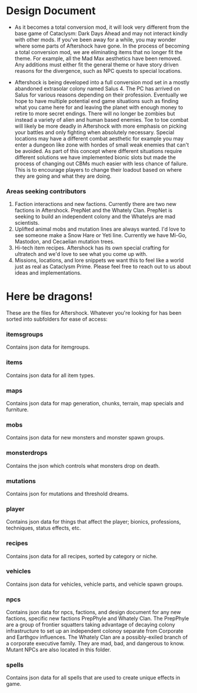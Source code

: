 # Design Document
* As it becomes a total conversion mod, it will look very different from the base game of Cataclysm: Dark Days Ahead and may not interact kindly with other mods.  If you've been away for a while, you may wonder where some parts of Aftershock have gone.  In the process of becoming a total conversion mod, we are eliminating items that no longer fit the theme.  For example, all the Mad Max aesthetics have been removed.  Any additions must either fit the general theme or have story driven reasons for the divergence, such as NPC quests to special locations. 

* Aftershock is being developed into a full conversion mod set in a mostly abandoned extrasolar colony named Salus 4.  The PC has arrived on Salus for various reasons depending on their profession.  Eventually we hope to have multiple potential end game situations such as finding what you came here for and leaving the planet with enough money to retire to more secret endings.  There will no longer be zombies but instead a variety of alien and human based enemies.  Toe to toe combat will likely be more deadly in Aftershock with more emphasis on picking your battles and only fighting when absolutely necessary.  Special locations may have a different combat aesthetic for example you may enter a dungeon like zone with hordes of small weak enemies that can't be avoided.  As part of this concept where different situations require different solutions we have implemented bionic slots but made the process of changing out CBMs much easier with less chance of failure.  This is to encourage players to change their loadout based on where they are going and what they are doing.

### Areas seeking contributors
1. Faction interactions and new factions.  Currently there are two new factions in Aftershock. PrepNet and the Whately Clan.  PrepNet is seeking to build an independent colony and the Whatelys are mad scientists.  
2. Uplifted animal mobs and mutation lines are always wanted.  I'd love to see someone make a Snow Hare or Yeti line.  Currently we have Mi-Go, Mastodon, and Cecaelian mutation trees.
3. Hi-tech item recipes.  Aftershock has its own special crafting for ultratech and we'd love to see what you come up with.
4. Missions, locations, and lore snippets we want this to feel like a world just as real as Cataclysm Prime.
Please feel free to reach out to us about ideas and implementations.


# Here be dragons!

These are the files for Aftershock. Whatever you're looking for has been sorted into subfolders for ease of access:

### itemsgroups

Contains json data for itemgroups.

### items

Contains json data for all item types.

### maps

Contains json data for map generation, chunks, terrain, map specials and furniture.

### mobs

Contains json data for new monsters and monster spawn groups.

### monsterdrops

Contains the json which controls what monsters drop on death.

### mutations

Contains json for mutations and threshold dreams.

### player

Contains json data for things that affect the player; bionics, professions, techniques, status effects, etc.

### recipes

Contains json data for all recipes, sorted by category or niche.

### vehicles

Contains json data for vehicles, vehicle parts, and vehicle spawn groups.

### npcs

Contains json data for npcs, factions, and design document for any new factions, specific new factions PrepPhyle and Whately Clan.  The PrepPhyle are a group of frontier squatters taking advantage of decaying colony infrastructure to set up an independent colonoy separate from Corporate and Earthgov influences.  The Whately Clan are a possibly-exiled branch of a corporate executive family.  They are mad, bad, and dangerous to know. Mutant NPCs are also located in this folder.

### spells

Contains json data for all spells that are used to create unique effects in game.
